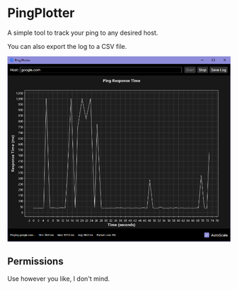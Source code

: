 # PingPlotter

A simple tool to track your ping to any desired host.

You can also export the log to a CSV file.

![Logo](/Screenshot.png)

## Permissions

Use however you like, I don't mind.